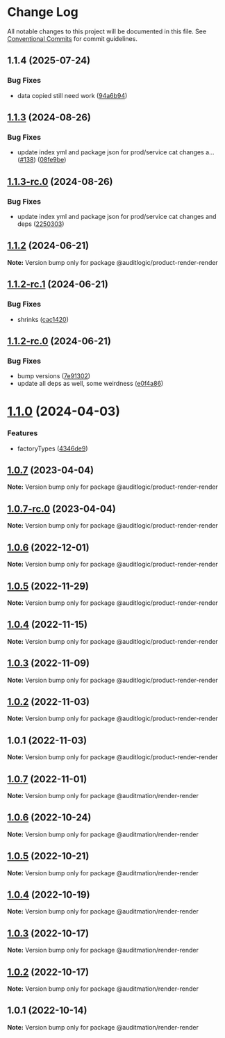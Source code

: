# Change Log

All notable changes to this project will be documented in this file.
See [Conventional Commits](https://conventionalcommits.org) for commit guidelines.

## 1.1.4 (2025-07-24)


### Bug Fixes

* data copied still need work ([94a6b94](https://github.com/zerobias-org/product/commit/94a6b942fb0516367548599d739529536132755a))





## [1.1.3](https://github.com/auditlogic/product/compare/@auditlogic/product-render-render@1.1.2...@auditlogic/product-render-render@1.1.3) (2024-08-26)


### Bug Fixes

* update index yml and package json for prod/service cat changes a… ([#138](https://github.com/auditlogic/product/issues/138)) ([08fe9be](https://github.com/auditlogic/product/commit/08fe9beb1c8457462a19bc69caa02e6212d97e1a))





## [1.1.3-rc.0](https://github.com/auditlogic/product/compare/@auditlogic/product-render-render@1.1.2...@auditlogic/product-render-render@1.1.3-rc.0) (2024-08-26)


### Bug Fixes

* update index yml and package json for prod/service cat changes and deps ([2250303](https://github.com/auditlogic/product/commit/225030363a363608240135b7ebed386b28f01e4b))





## [1.1.2](https://github.com/auditlogic/product/compare/@auditlogic/product-render-render@1.1.2-rc.1...@auditlogic/product-render-render@1.1.2) (2024-06-21)

**Note:** Version bump only for package @auditlogic/product-render-render





## [1.1.2-rc.1](https://github.com/auditlogic/product/compare/@auditlogic/product-render-render@1.1.2-rc.0...@auditlogic/product-render-render@1.1.2-rc.1) (2024-06-21)


### Bug Fixes

* shrinks ([cac1420](https://github.com/auditlogic/product/commit/cac14200fefcd8183ab69fe89a47bd3f70f563e9))





## [1.1.2-rc.0](https://github.com/auditlogic/product/compare/@auditlogic/product-render-render@1.1.0...@auditlogic/product-render-render@1.1.2-rc.0) (2024-06-21)


### Bug Fixes

* bump versions ([7e91302](https://github.com/auditlogic/product/commit/7e913023b8b312150ed7762c32fbbe616be71de5))
* update all deps as well, some weirdness ([e0f4a86](https://github.com/auditlogic/product/commit/e0f4a864714e2d3de6bbf3da014d5312fe53be2f))





# [1.1.0](https://github.com/auditlogic/product/compare/@auditlogic/product-render-render@1.0.7...@auditlogic/product-render-render@1.1.0) (2024-04-03)


### Features

* factoryTypes ([4346de9](https://github.com/auditlogic/product/commit/4346de92693aee892fccf725338ffc7b80ab182b))





## [1.0.7](https://github.com/auditlogic/product/compare/@auditlogic/product-render-render@1.0.6...@auditlogic/product-render-render@1.0.7) (2023-04-04)

**Note:** Version bump only for package @auditlogic/product-render-render





## [1.0.7-rc.0](https://github.com/auditlogic/product/compare/@auditlogic/product-render-render@1.0.6...@auditlogic/product-render-render@1.0.7-rc.0) (2023-04-04)

**Note:** Version bump only for package @auditlogic/product-render-render





## [1.0.6](https://github.com/auditlogic/product/compare/@auditlogic/product-render-render@1.0.5...@auditlogic/product-render-render@1.0.6) (2022-12-01)

**Note:** Version bump only for package @auditlogic/product-render-render





## [1.0.5](https://github.com/auditlogic/product/compare/@auditlogic/product-render-render@1.0.4...@auditlogic/product-render-render@1.0.5) (2022-11-29)

**Note:** Version bump only for package @auditlogic/product-render-render





## [1.0.4](https://github.com/auditlogic/product/compare/@auditlogic/product-render-render@1.0.3...@auditlogic/product-render-render@1.0.4) (2022-11-15)

**Note:** Version bump only for package @auditlogic/product-render-render





## [1.0.3](https://github.com/auditlogic/product/compare/@auditlogic/product-render-render@1.0.2...@auditlogic/product-render-render@1.0.3) (2022-11-09)

**Note:** Version bump only for package @auditlogic/product-render-render





## [1.0.2](https://github.com/auditlogic/product/compare/@auditlogic/product-render-render@1.0.1...@auditlogic/product-render-render@1.0.2) (2022-11-03)

**Note:** Version bump only for package @auditlogic/product-render-render





## 1.0.1 (2022-11-03)

**Note:** Version bump only for package @auditlogic/product-render-render





## [1.0.7](https://github.com/auditmation/store-content/compare/@auditmation/render-render@1.0.6...@auditmation/render-render@1.0.7) (2022-11-01)

**Note:** Version bump only for package @auditmation/render-render





## [1.0.6](https://github.com/auditmation/store-content/compare/@auditmation/render-render@1.0.5...@auditmation/render-render@1.0.6) (2022-10-24)

**Note:** Version bump only for package @auditmation/render-render





## [1.0.5](https://github.com/auditmation/store-content/compare/@auditmation/render-render@1.0.4...@auditmation/render-render@1.0.5) (2022-10-21)

**Note:** Version bump only for package @auditmation/render-render





## [1.0.4](https://github.com/auditmation/store-content/compare/@auditmation/render-render@1.0.3...@auditmation/render-render@1.0.4) (2022-10-19)

**Note:** Version bump only for package @auditmation/render-render





## [1.0.3](https://github.com/auditmation/store-content/compare/@auditmation/render-render@1.0.2...@auditmation/render-render@1.0.3) (2022-10-17)

**Note:** Version bump only for package @auditmation/render-render





## [1.0.2](https://github.com/auditmation/store-content/compare/@auditmation/render-render@1.0.1...@auditmation/render-render@1.0.2) (2022-10-17)

**Note:** Version bump only for package @auditmation/render-render





## 1.0.1 (2022-10-14)

**Note:** Version bump only for package @auditmation/render-render
